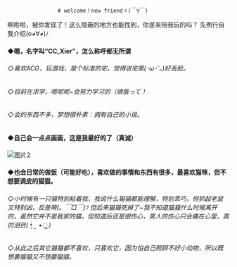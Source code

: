                     # welcome！new friendヾ(￣▽￣)
啊啦啦，被你发现了！这么隐蔽的地方也能找到，你是来陪我玩的吗？
先例行自我介绍(o◕∀◕)ﾉ

#### ◆嗯，名字叫“CC_Xier”，怎么称呼都无所谓
###### ◇喜欢ACG，玩游戏，是个标准的宅，觉得说宅男(･ω･`｡)好丢脸。
###### ◇目前在求学，嗯呢呢~会努力学习的（頑張って！
###### ◇会的东西不多，梦想很朴素：拥有自己的小说。
#### ◆自己会一点点画画，这是我最好的了（真诚）
![图片2](https://user-images.githubusercontent.com/88967533/130389638-15b2fa83-8b04-4ae9-9875-eb69ae91846e.png)

#### ◆也会日常的做饭（可能好吃），喜欢做的事情和东西有很多，最喜欢猫咪，但不想要调皮的猫猫。
###### ◇小时候有一只猫特别粘着我，我说什么猫猫都能理解，特别乖巧，但抓起老鼠又特别凶，反差萌(。￣□￣)ﾂ   但后来猫猫死掉了~我不知道猫猫什么时候离开的，虽然它并不是我家的猫，但知道后还是很伤心，男人的伤心只会痛在心里，真的泪目( •̥́ ˍ •ू ) 
###### ◇从此之后其它猫猫都不喜欢，只喜欢它，因为怕自己照顾不好小动物，所以既想要猫猫又不想要猫猫。

